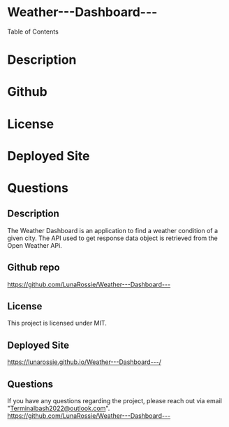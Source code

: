 # Weather---Dashboard---


Table of Contents
# Description
# Github 
# License
# Deployed Site
# Questions

## Description


The Weather Dashboard is an application to find a weather condition of a given city. The API used to get response data object is retrieved from the Open Weather APi.

## Github repo

https://github.com/LunaRossie/Weather---Dashboard---


## License

This project is licensed under MIT.


## Deployed Site

https://lunarossie.github.io/Weather---Dashboard---/


## Questions

If you have any questions regarding the project, please reach out via email "Terminalbash2022@outlook.com". https://github.com/LunaRossie/Weather---Dashboard---
